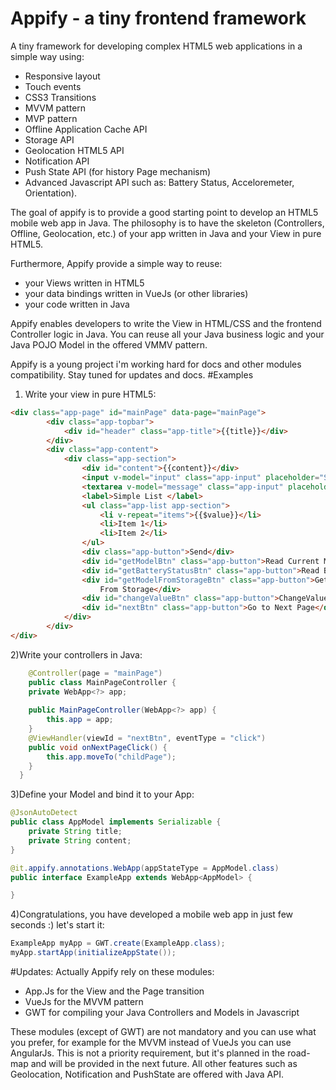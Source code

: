 # Appify - a tiny frontend framework
A tiny framework for developing complex HTML5 web applications in a simple way using:
 - Responsive layout
 - Touch events
 - CSS3 Transitions
 - MVVM pattern
 - MVP pattern
 - Offline Application Cache API
 - Storage API
 - Geolocation HTML5 API
 - Notification API
 - Push State API (for history Page mechanism)
 - Advanced Javascript API such as: Battery Status, Acceloremeter, Orientation).
 
The goal of appify is to provide a good starting point to develop an HTML5 mobile web app in Java.
The philosophy is to have the skeleton (Controllers, Offline, Geolocation, etc.) of your app written in Java and your View in pure HTML5.

Furthermore, Appify provide a simple way to reuse:
 - your Views written in HTML5
 - your  data bindings written in VueJs (or other libraries)
 - your code written in Java
 
Appify enables developers to write the View in HTML/CSS and the frontend Controller logic in Java.
You can reuse all your Java business logic and your Java POJO Model in the offered VMMV pattern.

Appify is a young project i'm working hard for docs and other modules compatibility. Stay tuned for updates and docs.
#Examples
1) Write your view in pure HTML5:

``` html
<div class="app-page" id="mainPage" data-page="mainPage">
		<div class="app-topbar">
			<div id="header" class="app-title">{{title}}</div>
		</div>
		<div class="app-content">
			<div class="app-section">
				<div id="content">{{content}}</div>
				<input v-model="input" class="app-input" placeholder="Subject">
				<textarea v-model="message" class="app-input" placeholder="Message"></textarea>
				<label>Simple List </label>
				<ul class="app-list app-section">
					<li v-repeat="items">{{$value}}</li>
					<li>Item 1</li>
					<li>Item 2</li>
				</ul>
				<div class="app-button">Send</div>
				<div id="getModelBtn" class="app-button">Read Current Model</div>
				<div id="getBatteryStatusBtn" class="app-button">Read Battery Status</div>
				<div id="getModelFromStorageBtn" class="app-button">Get Model
					From Storage</div>
				<div id="changeValueBtn" class="app-button">ChangeValue</div>
				<div id="nextBtn" class="app-button">Go to Next Page</div>
			</div>
		</div>
</div>
```	
2)Write your controllers in Java:

``` java
	@Controller(page = "mainPage")
  	public class MainPageController {
	private WebApp<?> app;
	
	public MainPageController(WebApp<?> app) {
		this.app = app;
	}
	@ViewHandler(viewId = "nextBtn", eventType = "click")
	public void onNextPageClick() {
		this.app.moveTo("childPage");
	}
  }
```
3)Define your Model and bind it to your App:
``` java
@JsonAutoDetect
public class AppModel implements Serializable {
	private String title;
	private String content;
}

@it.appify.annotations.WebApp(appStateType = AppModel.class)
public interface ExampleApp extends WebApp<AppModel> {

}
```

4)Congratulations, you have developed a mobile web app in just few seconds :) let's start it:
``` java
ExampleApp myApp = GWT.create(ExampleApp.class);
myApp.startApp(initializeAppState());
```

#Updates:
Actually Appify rely on these modules:
  - App.Js for the View and the Page transition
  - VueJs for the MVVM pattern
  - GWT for compiling your Java Controllers and Models in Javascript

These modules (except of GWT) are not mandatory and you can use what you prefer, for example for the MVVM instead of VueJs you can use AngularJs. This is not a priority requirement, but it's planned in the road-map and will be provided in the next future.
All other features such as Geolocation, Notification and PushState are offered with Java API.




  

